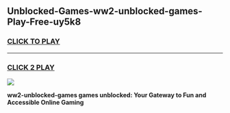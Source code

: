 
## Unblocked-Games-ww2-unblocked-games-Play-Free-uy5k8
<h3>
<a href="https://premium76.site?title=ww2-unblocked-games&ref=20M">CLICK TO PLAY</a></h3>
<hr>

<h3>
<a href="https://premium76.site?title=ww2-unblocked-games&ref=20M">CLICK 2 PLAY</a>
  
</h3>

<a href="https://premium76.site?title=ww2-unblocked-games&ref=19M"><img src="https://clearcache.store/games.png"></a>


**ww2-unblocked-games games unblocked: Your Gateway to Fun and Accessible Online Gaming**
